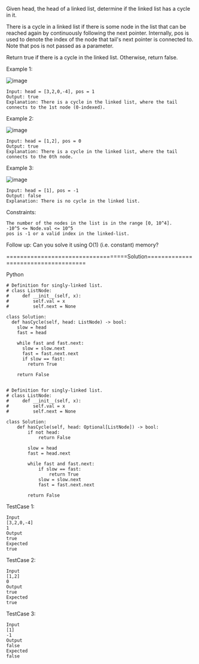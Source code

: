 Given head, the head of a linked list, determine if the linked list has a cycle in it.

There is a cycle in a linked list if there is some node in the list that can be reached again by continuously following the next pointer. 
Internally, pos is used to denote the index of the node that tail's next pointer is connected to. Note that pos is not passed as a parameter.

Return true if there is a cycle in the linked list. Otherwise, return false.

 

Example 1:

![image](https://github.com/Pughal/leetcode_solutions/assets/22728867/2cbe07de-a38e-41d3-97d7-9700f1b04426)

```
Input: head = [3,2,0,-4], pos = 1
Output: true
Explanation: There is a cycle in the linked list, where the tail connects to the 1st node (0-indexed).
```

Example 2:

![image](https://github.com/Pughal/leetcode_solutions/assets/22728867/7fae3625-ca30-4da4-880e-c0eb355dc100)

```
Input: head = [1,2], pos = 0
Output: true
Explanation: There is a cycle in the linked list, where the tail connects to the 0th node.
```

Example 3:

![image](https://github.com/Pughal/leetcode_solutions/assets/22728867/9f701afa-1f20-4258-9c49-074648eb26ac)

```
Input: head = [1], pos = -1
Output: false
Explanation: There is no cycle in the linked list.
``` 

Constraints:
```
The number of the nodes in the list is in the range [0, 10^4].
-10^5 <= Node.val <= 10^5
pos is -1 or a valid index in the linked-list.
```

Follow up: Can you solve it using O(1) (i.e. constant) memory?



===================================Solution====================================

Python

```
# Definition for singly-linked list.
# class ListNode:
#     def __init__(self, x):
#         self.val = x
#         self.next = None

class Solution:
  def hasCycle(self, head: ListNode) -> bool:
    slow = head
    fast = head

    while fast and fast.next:
      slow = slow.next
      fast = fast.next.next
      if slow == fast:
        return True

    return False
        
```

```
# Definition for singly-linked list.
# class ListNode:
#     def __init__(self, x):
#         self.val = x
#         self.next = None

class Solution:
    def hasCycle(self, head: Optional[ListNode]) -> bool:
        if not head:
            return False

        slow = head
        fast = head.next

        while fast and fast.next:
            if slow == fast:
                return True
            slow = slow.next
            fast = fast.next.next

        return False
```

TestCase 1:
```
Input
[3,2,0,-4]
1
Output
true
Expected
true
```

TestCase 2:
```
Input
[1,2]
0
Output
true
Expected
true
```

TestCase 3:
```
Input
[1]
-1
Output
false
Expected
false
```
